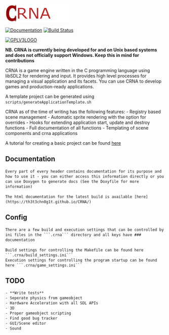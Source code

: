 ![CRNA Logo](LogoROW.png)

[![Documentation](https://img.shields.io/badge/api-reference-blue.svg)](https://th3t3chn0g1t.github.io/CRNA/index.html)
[![Build Status](https://api.travis-ci.com/Th3T3chn0G1t/CRNA.svg)](https://api.travis-ci.com/Th3T3chn0G1t/CRNA)

[![GPLV3LOGO](https://www.gnu.org/graphics/gplv3-or-later.png)](https://www.gnu.org/licenses/gpl-3.0.txt)

**NB. CRNA is currently being developed for and on Unix based systems and does not officially support Windows. Keep this in mind for contributions**

CRNA is a game engine written in the C programming language using libSDL2 for rendering and input. It provides high level processes for managing a visual application and its facets. You can use CRNA to develop games and production-ready applications.

A template project can be generated using ```scripts/generateApplicationTemplate.sh```

CRNA as of the time of writing has the following features:
    - Registry based scene management
    - Automatic sprite rendering with the option for overrides
    - Hooks for extending application start, update and destroy functions
    - Full documentation of all functions
    - Templating of scene components and crna applications

A tutorial for creating a basic project can be found [here](https://th3t3chn0g1t.github.io/CRNA/md_res_docs_tutorial_welcome.html)

## Documentation
    Every part of every header contains documentation for its purpose and how to use it - you can either access this information directly or you can use Doxygen to generate docs (See the Doxyfile for more information)

    The html documentation for the latest build is available [here](https://th3t3chn0g1t.github.io/CRNA/)

## Config
    There are a few build and execution settings that can be controlled by ini files in the ```.crna``` directory and all keys have ### documentation

    Build settings for controlling the Makefile can be found here ```.crna/build_settings.ini```
    Execution settings for controlling the program startup can be found here ```.crna/game_settings.ini```

## TODO
    - **Write tests**
    - Seperate physics from gameobject 
    - Hardware Acceleration with all SDL APIs
    - 3D
    - Proper gameobject scripting
    - Find good bug tracker
    - GUI/Scene editor
    - Sound

